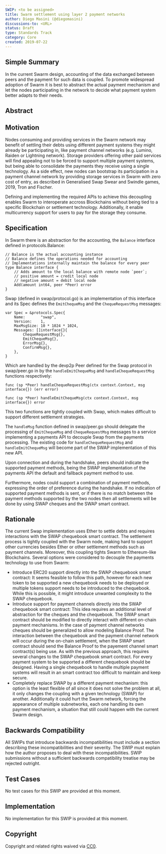 ```yaml
---
SWIP: <to be assigned>
title: Swarm settlement using layer 2 payment networks
author: Diego Masini (@diegomasini)
discussions-to: <URL>
status: Draft
type: Standards Track
category: Core
created: 2019-07-22
---
```


<!--You can leave these HTML comments in your merged SWIP and delete the visible duplicate text guides, they will not appear and may be helpful to refer to if you edit it again. This is the suggested template for new SWIPs. Note that a SWIP number will be assigned by an editor. When opening a pull request to submit your SWIP, please use an abbreviated title in the filename, `SWIP-draft_title_abbrev.md`. The title should be 44 characters or less.-->

## Simple Summary
<!--"If you can't explain it simply, you don't understand it well enough." Provide a simplified and layman-accessible explanation of the SWIP.-->
In the current Swarm design, accounting of the data exchanged between peers and the payment for such data is coupled. To promote widespread adoption of Swarm it is best to abstract the actual payment mechanism and let the nodes participating in the network to decide what payment system better adapts to their needs.

## Abstract
<!--A short (~200 word) description of the technical issue being addressed.-->


## Motivation
<!--The motivation is critical for SWIPs that want to change the Swarm protocol. It should clearly explain why the existing protocol specification is inadequate to address the problem that the SWIP solves. SWIP submissions without sufficient motivation may be rejected outright.-->
Nodes consuming and providing services in the Swarm network may benefit of settling their debts using different payment systems they might already be participating in, like payment channel networks (e.g. Lumino, Raiden or Lightning network). Storage providers offering other paid services will find appealing not to be forced to support multiple payment systems, but being able to consolidate the payments they receive using a single technology. As a side effect, new nodes can bootstrap its participation in a payment channel network by providing storage services in Swarm with zero cost of entry, as described in Generalised Swap Swear and Swindle games, 2019, Tron and Fischer. 

Defining and implementing the required APIs to achieve this decoupling enables Swarm to interoperate accross Blockchains without being tied to a specific Blockchain or settlement technology. Additionally, it enable multicurrency support for users to pay for the storage they consume.

## Specification
<!--The technical specification should describe the syntax and semantics of any new feature. The specification should be detailed enough to allow competing, interoperable implementations for the current Swarm platform and future client implementations.-->

In Swarm there is an abstraction for the accounting, the ```Balance``` interface defined in protocols.Balance:

```golang
// Balance is the actual accounting instance
// Balance defines the operations needed for accounting
// Implementations internally maintain the balance for every peer
type Balance interface {
	// Adds amount to the local balance with remote node `peer`;
	// positive amount = credit local node
	// negative amount = debit local node
	Add(amount int64, peer *Peer) error
}
```

Swap (defined in swap/protocol.go) is an implementation of this interface and its Spec defines the ```EmitChequeMsg``` and the ```ChequeRequestMsg``` messages:

```golang
var Spec = &protocols.Spec{
	Name:       "swap",
	Version:    1,
	MaxMsgSize: 10 * 1024 * 1024,
	Messages: []interface{}{
		ChequeRequestMsg{},
		EmitChequeMsg{},
		ErrorMsg{},
		ConfirmMsg{},
	},
}
```

Which are handled by the devp2p Peer defined for the Swap protocol in swap/peer.go in by the ```handleEmitChequeMsg``` and ```handleChequeRequestMsg``` functions respectively:

```golang
func (sp *Peer) handleChequeRequestMsg(ctx context.Context, msg interface{}) (err error)
```

```golang
func (sp *Peer) handleEmitChequeMsg(ctx context.Context, msg interface{}) error 
```

This two functions are tightly coupled with Swap, which makes difficult to support different settlement strategies. 

The ```handleMsg``` function defined in swap/peer.go should delegate the processing of ```EmitChequeMsg``` and ```ChequeRequestMsg``` messages to a service implementing a payments API to decouple Swap from the payments processing. The existing code for ```handleChequeRequestMsg``` and ```handleEmitChequeMsg``` will become part of the SWAP implementation of this new API.

Upon connection and during the handshake, peers should indicate the supported payment methods, being the SWAP implementation of the payments API the default and fallback payment method to use.

Furthermore, nodes could support a combination of payment methods, expressing the order of preference during the handshake. If no indication of supported payment methods is sent, or if there is no match between the payment methods supported by the two nodes then all settlements will be done by using SWAP cheques and the SWAP smart contract.

## Rationale
<!--The rationale fleshes out the specification by describing what motivated the design and why particular design decisions were made. It should describe alternate designs that were considered and related work, e.g. how the feature is supported in other languages. The rationale may also provide evidence of consensus within the community, and should discuss important objections or concerns raised during discussion.-->

The current Swap implementation uses Ether to settle debts and requires interactions with the SWAP chequebook smart contract. The settlement process is tightly coupled with the Swarm node, making hard to support other currencies besides Ether or other settlement methods such as payment channels. Moreover, this coupling tights Swarm to Ethereum-like Blockchains. Several options were considered to decouple the payments technology to use from Swarm:

* Introduce ERC20 support directly into the SWAP chequebook smart contract: It seems feasible to follow this path, however for each new token to be supported a new chequebook needs to be deployed or multiple tokens support needs to be introduced to the chequebook. While this is possible, it might introduce unwanted complexity to the SWAP chequebook.
* Introduce support for payment channels directly into the SWAP chequebook smart contract: This idea requires an additional level of abstraction for the cheques and the chequebook. The SWAP smart contract should be modified to directly interact with different on-chain payment mechanisms. In the case of payment channel networks cheques should be generalized to allow modeling Balance Proof. The interaction between the chequebook and the payment channel network will occur during the on-chain settlement, when the SWAP smart contract should send the Balance Proof to the payement channel smart contract(s) being use. As with the previous approach, this requires several changes to the SWAP chequebook smart contract. For every payment system to be supported a different chequebook should be designed. Having a single chequebook to handle multiple payment systems will result in an smart contract too difficult to maintain and keep secure.
* Completely replace SWAP by a different payment mechanism: this option is the least flexible of all since it does not solve the problem at all, it only changes the coupling with a given technology (SWAP) for another. Additionally it could hurt the Swarm network, forcing the appearance of multiple subnetworks, each one handling its own payment mechanism, a situation that still could happen with the current Swarm design.

## Backwards Compatibility
<!--All SWIPs that introduce backwards incompatibilities must include a section describing these incompatibilities and their severity. The SWIP must explain how the author proposes to deal with these incompatibilities. SWIP submissions without a sufficient backwards compatibility treatise may be rejected outright.-->
All SWIPs that introduce backwards incompatibilities must include a section describing these incompatibilities and their severity. The SWIP must explain how the author proposes to deal with these incompatibilities. SWIP submissions without a sufficient backwards compatibility treatise may be rejected outright.

## Test Cases
<!--Test cases for an implementation are mandatory for SWIPs that are affecting changes to data and message formats. Other SWIPs can choose to include links to test cases if applicable.-->

No test cases for this SWIP are provided at this moment.

## Implementation
<!--The implementations must be completed before any SWIP is given status "Final", but it need not be completed before the SWIP is accepted. While there is merit to the approach of reaching consensus on the specification and rationale before writing code, the principle of "rough consensus and running code" is still useful when it comes to resolving many discussions of API details.-->

No implementation for this SWIP is provided at this moment.

## Copyright
Copyright and related rights waived via [CC0](https://creativecommons.org/publicdomain/zero/1.0/).
